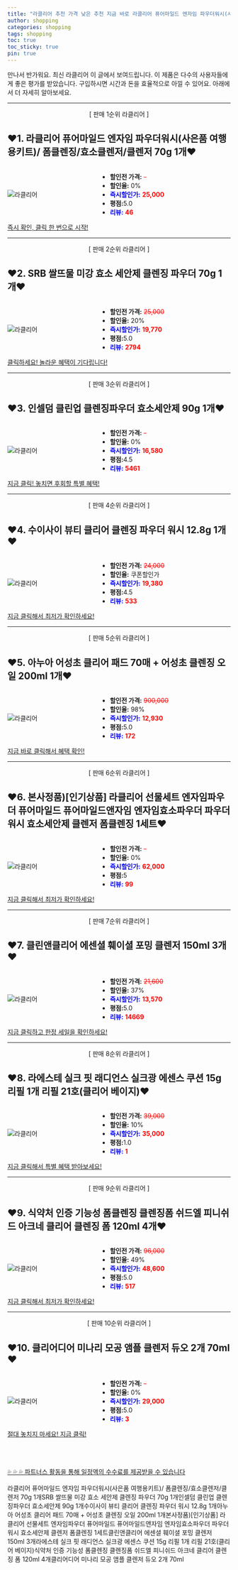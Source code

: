 ```yaml
---
title: "라클리어 추천 가격 낮은 추천 지금 바로 라클리어 퓨어마일드 엔자임 파우더워시(사은품 여행용키트)/"
author: shopping
categories: shopping
tags: shopping
toc: true
toc_sticky: true
pin: true
---
```

만나서 반가워요. 최신 라클리어 이 글에서 보여드립니다. 이 제품은 다수의 사용자들에게 좋은 평가를 받았습니다. 구입하시면 시간과 돈을 효율적으로 아낄 수 있어요. 아래에서 더 자세히 알아보세요.

---
<p class="toplist" style="margin: 0 auto; display: block; width: fit-content;">[ 판매 1순위 라클리어 ]</p>

<h2><strong>❤️1. 라클리어 퓨어마일드 엔자임 파우더워시(사은품 여행용키트)/ 폼클렌징/효소클렌저/클렌저 70g 1개❤️</strong></h2>

<div style="display: flex; align-items: center;">
    <div style="flex: 0.4;">
        <img src="https://thumbnail7.coupangcdn.com/thumbnails/remote/230x230ex/image/vendor_inventory/e5b9/c0af6289c032e12bee845ed507080388e0b60540e54ca6b251c0102980f3.JPG" alt="라클리어" style="max-width: 100%;">
    </div>
    <div style="flex: 0.6; margin-left: 10px;">
        <ul>
            <li><strong>할인전 가격:</strong> <del style="color: red;">-</del></li>
            <li><strong>할인율:</strong> 0%</li>
            <li><span style='color:blue'><strong>즉시할인가:</strong></span> <span style='color:red'><strong>25,000</strong></span></li>
            <li><strong>평점:</strong>5.0</li>
            <li><span style='color:blue'><strong>리뷰:</strong></span> <span style='color:red'><strong>46</strong></span></li>
        </ul>
    </div>
</div>
<div class="center">
    <a href="https://selin100587001.github.io?lptag=AF9450613&subid=githubio&pageKey=7265668219&traceid=V0-153&itemId=18517358556&vendorItemId=85656090992" class="myButton">
        즉시 확인, 클릭 한 번으로 시작!
    </a>
</div>


---
<p class="toplist" style="margin: 0 auto; display: block; width: fit-content;">[ 판매 2순위 라클리어 ]</p>

<h2><strong>❤️2. SRB 쌀뜨물 미강 효소 세안제 클렌징 파우더 70g 1개❤️</strong></h2>

<div style="display: flex; align-items: center;">
    <div style="flex: 0.4;">
        <img src="https://thumbnail9.coupangcdn.com/thumbnails/remote/230x230ex/image/retail/images/3637030726084412-7ee0c706-fec4-4920-ba55-63eb4f1f4c89.jpg" alt="라클리어" style="max-width: 100%;">
    </div>
    <div style="flex: 0.6; margin-left: 10px;">
        <ul>
            <li><strong>할인전 가격:</strong> <del style="color: red;">25,000</del></li>
            <li><strong>할인율:</strong> 20%</li>
            <li><span style='color:blue'><strong>즉시할인가:</strong></span> <span style='color:red'><strong>19,770</strong></span></li>
            <li><strong>평점:</strong>5.0</li>
            <li><span style='color:blue'><strong>리뷰:</strong></span> <span style='color:red'><strong>2794</strong></span></li>
        </ul>
    </div>
</div>
<div class="center">
    <a href="https://selin100587001.github.io?lptag=AF9450613&subid=githubio&pageKey=7470829833&traceid=V0-153&itemId=19493796923&vendorItemId=70310844304" class="myButton">
        클릭하세요! 놀라운 혜택이 기다립니다!
    </a>
</div>


---
<p class="toplist" style="margin: 0 auto; display: block; width: fit-content;">[ 판매 3순위 라클리어 ]</p>

<h2><strong>❤️3. 인셀덤 클린업 클렌징파우더 효소세안제 90g 1개❤️</strong></h2>

<div style="display: flex; align-items: center;">
    <div style="flex: 0.4;">
        <img src="https://thumbnail9.coupangcdn.com/thumbnails/remote/230x230ex/image/vendor_inventory/b438/1088bf23bcc095e5d9eaf4aede6c19e8ea6c891ec951c3588bf2e78333d6.jpg" alt="라클리어" style="max-width: 100%;">
    </div>
    <div style="flex: 0.6; margin-left: 10px;">
        <ul>
            <li><strong>할인전 가격:</strong> <del style="color: red;">-</del></li>
            <li><strong>할인율:</strong> 0%</li>
            <li><span style='color:blue'><strong>즉시할인가:</strong></span> <span style='color:red'><strong>16,580</strong></span></li>
            <li><strong>평점:</strong>4.5</li>
            <li><span style='color:blue'><strong>리뷰:</strong></span> <span style='color:red'><strong>5461</strong></span></li>
        </ul>
    </div>
</div>
<div class="center">
    <a href="https://selin100587001.github.io?lptag=AF9450613&subid=githubio&pageKey=160408310&traceid=V0-153&itemId=460473707&vendorItemId=85536336600" class="myButton">
        지금 클릭! 놓치면 후회할 특별 혜택!
    </a>
</div>


---
<p class="toplist" style="margin: 0 auto; display: block; width: fit-content;">[ 판매 4순위 라클리어 ]</p>

<h2><strong>❤️4. 수이사이 뷰티 클리어 클렌징 파우더 워시 12.8g 1개❤️</strong></h2>

<div style="display: flex; align-items: center;">
    <div style="flex: 0.4;">
        <img src="https://thumbnail7.coupangcdn.com/thumbnails/remote/230x230ex/image/retail/images/2031744397546455-8f46e427-6850-4833-bbb3-333e5a6d2efc.jpg" alt="라클리어" style="max-width: 100%;">
    </div>
    <div style="flex: 0.6; margin-left: 10px;">
        <ul>
            <li><strong>할인전 가격:</strong> <del style="color: red;">24,000</del></li>
            <li><strong>할인율:</strong> 쿠폰할인가</li>
            <li><span style='color:blue'><strong>즉시할인가:</strong></span> <span style='color:red'><strong>19,380</strong></span></li>
            <li><strong>평점:</strong>4.5</li>
            <li><span style='color:blue'><strong>리뷰:</strong></span> <span style='color:red'><strong>533</strong></span></li>
        </ul>
    </div>
</div>
<div class="center">
    <a href="https://selin100587001.github.io?lptag=AF9450613&subid=githubio&pageKey=4362169386&traceid=V0-153&itemId=5131561723&vendorItemId=72440971913" class="myButton">
        지금 클릭해서 최저가 확인하세요!
    </a>
</div>


---
<p class="toplist" style="margin: 0 auto; display: block; width: fit-content;">[ 판매 5순위 라클리어 ]</p>

<h2><strong>❤️5. 아누아 어성초 클리어 패드 70매 + 어성초 클렌징 오일 200ml 1개❤️</strong></h2>

<div style="display: flex; align-items: center;">
    <div style="flex: 0.4;">
        <img src="https://thumbnail6.coupangcdn.com/thumbnails/remote/230x230ex/image/vendor_inventory/93d0/91d71da239f0ac53d56cce6e580c44524125b892b872d6bb2e17829f059f.png" alt="라클리어" style="max-width: 100%;">
    </div>
    <div style="flex: 0.6; margin-left: 10px;">
        <ul>
            <li><strong>할인전 가격:</strong> <del style="color: red;">900,000</del></li>
            <li><strong>할인율:</strong> 98%</li>
            <li><span style='color:blue'><strong>즉시할인가:</strong></span> <span style='color:red'><strong>12,930</strong></span></li>
            <li><strong>평점:</strong>5.0</li>
            <li><span style='color:blue'><strong>리뷰:</strong></span> <span style='color:red'><strong>172</strong></span></li>
        </ul>
    </div>
</div>
<div class="center">
    <a href="https://selin100587001.github.io?lptag=AF9450613&subid=githubio&pageKey=7612284406&traceid=V0-153&itemId=20163811892&vendorItemId=90798379034" class="myButton">
        지금 바로 클릭해서 혜택 확인!
    </a>
</div>


---
<p class="toplist" style="margin: 0 auto; display: block; width: fit-content;">[ 판매 6순위 라클리어 ]</p>

<h2><strong>❤️6. 본사정품)[인기상품] 라클리어 선물세트 엔자임파우더 퓨어마일드 퓨어마일드앤자임 엔자임효소파우더 파우더워시 효소세안제 클렌저 폼클렌징 1세트❤️</strong></h2>

<div style="display: flex; align-items: center;">
    <div style="flex: 0.4;">
        <img src="https://thumbnail9.coupangcdn.com/thumbnails/remote/230x230ex/image/vendor_inventory/7f20/ff5c0b186eed90bed7a6f3284acba60464e60edb74727e60fee57b706fff.jpg" alt="라클리어" style="max-width: 100%;">
    </div>
    <div style="flex: 0.6; margin-left: 10px;">
        <ul>
            <li><strong>할인전 가격:</strong> <del style="color: red;">-</del></li>
            <li><strong>할인율:</strong> 0%</li>
            <li><span style='color:blue'><strong>즉시할인가:</strong></span> <span style='color:red'><strong>62,000</strong></span></li>
            <li><strong>평점:</strong>5</li>
            <li><span style='color:blue'><strong>리뷰:</strong></span> <span style='color:red'><strong>99</strong></span></li>
        </ul>
    </div>
</div>
<div class="center">
    <a href="https://selin100587001.github.io?lptag=AF9450613&subid=githubio&pageKey=8054211248&traceid=V0-153&itemId=22600816151&vendorItemId=89642465705" class="myButton">
        지금 클릭해서 최저가 확인하세요!
    </a>
</div>


---
<p class="toplist" style="margin: 0 auto; display: block; width: fit-content;">[ 판매 7순위 라클리어 ]</p>

<h2><strong>❤️7. 클린앤클리어 에센셜 훼이셜 포밍 클렌저 150ml 3개❤️</strong></h2>

<div style="display: flex; align-items: center;">
    <div style="flex: 0.4;">
        <img src="https://thumbnail10.coupangcdn.com/thumbnails/remote/230x230ex/image/vendor_inventory/8ed8/cc02db9ea237107af4ff50e27327ee638784b64b8fea0bd830b20430ac1f.jpg" alt="라클리어" style="max-width: 100%;">
    </div>
    <div style="flex: 0.6; margin-left: 10px;">
        <ul>
            <li><strong>할인전 가격:</strong> <del style="color: red;">21,600</del></li>
            <li><strong>할인율:</strong> 37%</li>
            <li><span style='color:blue'><strong>즉시할인가:</strong></span> <span style='color:red'><strong>13,570</strong></span></li>
            <li><strong>평점:</strong>5.0</li>
            <li><span style='color:blue'><strong>리뷰:</strong></span> <span style='color:red'><strong>14669</strong></span></li>
        </ul>
    </div>
</div>
<div class="center">
    <a href="https://selin100587001.github.io?lptag=AF9450613&subid=githubio&pageKey=7557215759&traceid=V0-153&itemId=18169382702&vendorItemId=84653203053" class="myButton">
        지금 클릭하고 한정 세일을 확인하세요!
    </a>
</div>


---
<p class="toplist" style="margin: 0 auto; display: block; width: fit-content;">[ 판매 8순위 라클리어 ]</p>

<h2><strong>❤️8. 라에스테 실크 핏 래디언스 실크광 에센스 쿠션 15g 리필 1개 리필 21호(클리어 베이지)❤️</strong></h2>

<div style="display: flex; align-items: center;">
    <div style="flex: 0.4;">
        <img src="https://thumbnail9.coupangcdn.com/thumbnails/remote/230x230ex/image/vendor_inventory/e82d/97dd53a6ef7c7be1feb0c47a1740341818c089bbe4e40bf53ddd91481848.jpg" alt="라클리어" style="max-width: 100%;">
    </div>
    <div style="flex: 0.6; margin-left: 10px;">
        <ul>
            <li><strong>할인전 가격:</strong> <del style="color: red;">39,000</del></li>
            <li><strong>할인율:</strong> 10%</li>
            <li><span style='color:blue'><strong>즉시할인가:</strong></span> <span style='color:red'><strong>35,000</strong></span></li>
            <li><strong>평점:</strong>1.0</li>
            <li><span style='color:blue'><strong>리뷰:</strong></span> <span style='color:red'><strong>1</strong></span></li>
        </ul>
    </div>
</div>
<div class="center">
    <a href="https://selin100587001.github.io?lptag=AF9450613&subid=githubio&pageKey=7849319887&traceid=V0-153&itemId=21390727507&vendorItemId=88447459429" class="myButton">
        지금 클릭해서 특별 혜택 받아보세요!
    </a>
</div>


---
<p class="toplist" style="margin: 0 auto; display: block; width: fit-content;">[ 판매 9순위 라클리어 ]</p>

<h2><strong>❤️9. 식약처 인증 기능성 폼클렌징 클렌징폼 쉬드엘 피니쉬드 아크네 클리어 클렌징 폼 120ml 4개❤️</strong></h2>

<div style="display: flex; align-items: center;">
    <div style="flex: 0.4;">
        <img src="https://thumbnail8.coupangcdn.com/thumbnails/remote/230x230ex/image/vendor_inventory/6d99/62fbb70eb0a9b3ebae23bc0e35618c55798324bd6a56e114aa1c4b886064.jpg" alt="라클리어" style="max-width: 100%;">
    </div>
    <div style="flex: 0.6; margin-left: 10px;">
        <ul>
            <li><strong>할인전 가격:</strong> <del style="color: red;">96,000</del></li>
            <li><strong>할인율:</strong> 49%</li>
            <li><span style='color:blue'><strong>즉시할인가:</strong></span> <span style='color:red'><strong>48,600</strong></span></li>
            <li><strong>평점:</strong>5.0</li>
            <li><span style='color:blue'><strong>리뷰:</strong></span> <span style='color:red'><strong>517</strong></span></li>
        </ul>
    </div>
</div>
<div class="center">
    <a href="https://selin100587001.github.io?lptag=AF9450613&subid=githubio&pageKey=4506968381&traceid=V0-153&itemId=20344800993&vendorItemId=73400861823" class="myButton">
        지금 클릭해서 최저가 확인하세요!
    </a>
</div>


---
<p class="toplist" style="margin: 0 auto; display: block; width: fit-content;">[ 판매 10순위 라클리어 ]</p>

<h2><strong>❤️10. 클리어디어 미나리 모공 앰플 클렌저 듀오 2개 70ml❤️</strong></h2>

<div style="display: flex; align-items: center;">
    <div style="flex: 0.4;">
        <img src="https://thumbnail7.coupangcdn.com/thumbnails/remote/230x230ex/image/vendor_inventory/30a7/636b156767e07c57a681bcea6ef0eb93155c05e75439ca9bb8a5a5d95d6d.jpg" alt="라클리어" style="max-width: 100%;">
    </div>
    <div style="flex: 0.6; margin-left: 10px;">
        <ul>
            <li><strong>할인전 가격:</strong> <del style="color: red;">-</del></li>
            <li><strong>할인율:</strong> 0%</li>
            <li><span style='color:blue'><strong>즉시할인가:</strong></span> <span style='color:red'><strong>29,000</strong></span></li>
            <li><strong>평점:</strong>5.0</li>
            <li><span style='color:blue'><strong>리뷰:</strong></span> <span style='color:red'><strong>3</strong></span></li>
        </ul>
    </div>
</div>
<div class="center">
    <a href="https://selin100587001.github.io?lptag=AF9450613&subid=githubio&pageKey=8049114645&traceid=V0-153&itemId=22567931805&vendorItemId=89609804297" class="myButton">
        절대 놓치지 마세요! 지금 클릭!
    </a>
</div>

<br><br><br>[💦 💦 💦 파트너스 활동을 통해 일정액의 수수료를 제공받을 수 있습니다](https://link.coupang.com/a/bcpT2c)<br><br>라클리어 퓨어마일드 엔자임 파우더워시(사은품 여행용키트)/ 폼클렌징/효소클렌저/클렌저 70g 1개SRB 쌀뜨물 미강 효소 세안제 클렌징 파우더 70g 1개인셀덤 클린업 클렌징파우더 효소세안제 90g 1개수이사이 뷰티 클리어 클렌징 파우더 워시 12.8g 1개아누아 어성초 클리어 패드 70매 + 어성초 클렌징 오일 200ml 1개본사정품)[인기상품] 라클리어 선물세트 엔자임파우더 퓨어마일드 퓨어마일드앤자임 엔자임효소파우더 파우더워시 효소세안제 클렌저 폼클렌징 1세트클린앤클리어 에센셜 훼이셜 포밍 클렌저 150ml 3개라에스테 실크 핏 래디언스 실크광 에센스 쿠션 15g 리필 1개 리필 21호(클리어 베이지)식약처 인증 기능성 폼클렌징 클렌징폼 쉬드엘 피니쉬드 아크네 클리어 클렌징 폼 120ml 4개클리어디어 미나리 모공 앰플 클렌저 듀오 2개 70ml